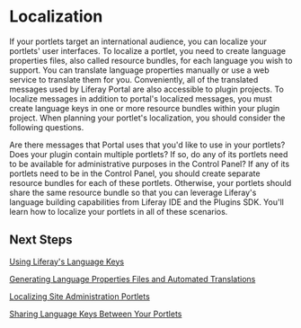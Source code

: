 # Localization [](id=localization-lp-6-2-develop-tutorial)

If your portlets target an international audience, you can localize your
portlets' user interfaces. To localize a portlet, you need to create language
properties files, also called resource bundles, for each language you wish to
support. You can translate language properties manually or use a web service to
translate them for you. Conveniently, all of the translated messages used by
Liferay Portal are also accessible to plugin projects. To localize messages in
addition to portal's localized messages, you must create language keys in one or
more resource bundles within your plugin project. When planning your portlet's
localization, you should consider the following questions.

Are there messages that Portal uses that you'd like to use in your portlets?
Does your plugin contain multiple portlets? If so, do any of its portlets need
to be available for administrative purposes in the Control Panel? If any of its
portlets need to be in the Control Panel, you should create separate resource
bundles for each of these portlets. Otherwise, your portlets should share the
same resource bundle so that you can leverage Liferay's language building
capabilities from Liferay IDE and the Plugins SDK. You'll learn how to
localize your portlets in all of these scenarios.

## Next Steps

[Using Liferay's Language Keys](/tutorials/-/knowledge_base/using-liferays-language-keys-lp-6-2-develop-tutorial)

[Generating Language Properties Files and Automated Translations](/tutorials/-/knowledge_base/generating-language-properties-file-and-automated-t-lp-6-2-develop-tutorial)

[Localizing Site Administration Portlets](/tutorials/-/knowledge_base/localizing-site-administration-portlets-lp-6-2-develop-tutorial)

[Sharing Language Keys Between Your Portlets](/tutorials/-/knowledge_base/sharing-language-keys-between-your-portlets-lp-6-2-develop-tutorial)
